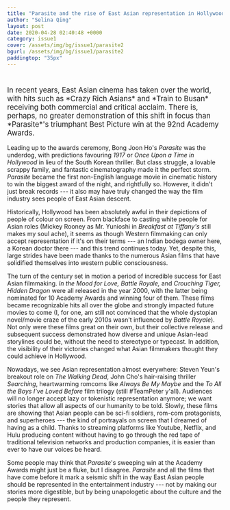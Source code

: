 ```yaml
---
title: "Parasite and the rise of East Asian representation in Hollywood"
author: "Selina Qing"
layout: post
date: 2020-04-28 02:40:48 +0000
category: issue1
cover: /assets/img/bg/issue1/parasite2
bgurl: /assets/img/bg/issue1/parasite2
paddingtop: "35px"
---
```


<p id="first-paragraph" style="font-size: larger;left: 15%;padding-top: 25px;">In recent years, East Asian cinema has taken over the world, with hits
such as *Crazy Rich Asians* and *Train to Busan* receiving both
commercial and critical acclaim. There is, perhaps, no greater
demonstration of this shift in focus than *Parasite*'s triumphant Best
Picture win at the 92nd Academy Awards.</p>

Leading up to the awards ceremony, Bong Joon Ho's *Parasite* was the
underdog, with predictions favouring *1917* or *Once Upon a Time in
Hollywood* in lieu of the South Korean thriller. But class struggle, a
lovable scrappy family, and fantastic cinematography made it the perfect
storm. *Parasite* became the first non-English language movie in
cinematic history to win the biggest award of the night, and rightfully
so. However, it didn't just break records --- it also may have truly
changed the way the film industry sees people of East Asian descent.

Historically, Hollywood has been absolutely awful in their depictions of
people of colour on screen. From blackface to casting white people for
Asian roles (Mickey Rooney as Mr. Yunioshi in *Breakfast at Tiffany's*
still makes my soul ache), it seems as though Western filmmaking can
only accept representation if it's on their terms --- an Indian bodega
owner here, a Korean doctor there --- and this trend continues today.
Yet, despite this, large strides have been made thanks to the numerous
Asian films that have solidified themselves into western public
consciousness.

The turn of the century set in motion a period of incredible success for
East Asian filmmaking. *In the Mood for Love, Battle Royale,* and
*Crouching Tiger, Hidden Dragon* were all released in the year 2000,
with the latter being nominated for 10 Academy Awards and winning four
of them. These films became recognizable hits all over the globe and
strongly impacted future movies to come (I, for one, am still not
convinced that the whole dystopian novel/movie craze of the early 2010s
wasn't influenced by *Battle Royale*). Not only were these films great
on their own, but their collective release and subsequent success
demonstrated how diverse and unique Asian-lead storylines could be,
without the need to stereotype or typecast. In addition, the visibility
of their victories changed what Asian filmmakers thought they could
achieve in Hollywood.

Nowadays, we see Asian representation almost everywhere: Steven Yeun's
breakout role on *The Walking Dead*, John Cho's hair-raising thriller
*Searching*, heartwarming romcoms like *Always Be My Maybe* and the *To
All the Boys I've Loved Before* film trilogy (still \#TeamPeter y'all).
Audiences will no longer accept lazy or tokenistic representation
anymore; we want stories that allow all aspects of our humanity to be
told. Slowly, these films are showing that Asian people can be sci-fi
soldiers, rom-com protagonists, and superheroes --- the kind of
portrayals on screen that I dreamed of having as a child. Thanks to
streaming platforms like Youtube, Netflix, and Hulu producing content
without having to go through the red tape of traditional television
networks and production companies, it is easier than ever to have our
voices be heard.

Some people may think that *Parasite*'s sweeping win at the Academy
Awards might just be a fluke, but I disagree. *Parasite* and all the
films that have come before it mark a seismic shift in the way East
Asian people should be represented in the entertainment industry --- not
by making our stories more digestible, but by being unapologetic about
the culture and the people they represent.
